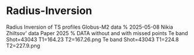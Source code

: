 # Radius-Inversion
Radius Inversion of TS profiles Globus-M2 data
% 2025-05-08
Nikia Zhiltsov' data
Paper 2025
%
DATA without and with missed points
Te band Shot=43043 T1=164.23 T2=167.26.png
Te band Shot=43043 T1=224.8 T2=227.9.png 

